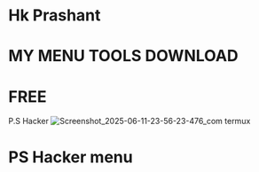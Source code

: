 # Hk Prashant 
# MY MENU TOOLS DOWNLOAD 
# FREE
P.S Hacker
![Screenshot_2025-06-11-23-56-23-476_com termux](https://github.com/user-attachments/assets/019ed6d9-39cf-4ec0-9e8b-3a8209a9830b)
# PS Hacker menu
